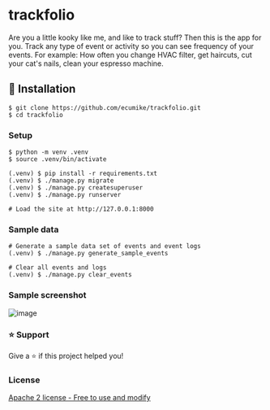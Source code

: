 # trackfolio

Are you a little kooky like me, and like to track stuff? Then this is the app for you. 
Track any type of event or activity so you can see frequency of your events. 
For example: How often you change HVAC filter, get haircuts, cut your cat's nails, clean your espresso machine.

## 📖 Installation
```
$ git clone https://github.com/ecumike/trackfolio.git
$ cd trackfolio
```


### Setup

```
$ python -m venv .venv
$ source .venv/bin/activate

(.venv) $ pip install -r requirements.txt
(.venv) $ ./manage.py migrate
(.venv) $ ./manage.py createsuperuser
(.venv) $ ./manage.py runserver

# Load the site at http://127.0.0.1:8000
```

### Sample data

```
# Generate a sample data set of events and event logs
(.venv) $ ./manage.py generate_sample_events

# Clear all events and logs
(.venv) $ ./manage.py clear_events
```

### Sample screenshot
![image](https://github.com/ecumike/trackfolio/assets/7328459/716dfcfc-7d53-4246-9c41-03511ae1f283)



### ⭐️ Support
Give a ⭐️  if this project helped you!

### License
[Apache 2 license - Free to use and modify](LICENSE)

